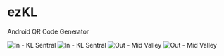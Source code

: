 # ezKL
Android QR Code Generator

![In - KL Sentral](https://cloud.githubusercontent.com/assets/14899283/21077247/4f1de9fe-bf80-11e6-8d02-2c18e523dd7f.png)
![In - KL Sentral](https://cloud.githubusercontent.com/assets/14899283/21077248/4f1f0d02-bf80-11e6-8bb8-b32d19cfbe98.png)
![Out - Mid Valley](https://cloud.githubusercontent.com/assets/14899283/21077249/4f21ef40-bf80-11e6-883e-b6e56763aa7b.png)
![Out - Mid Valley](https://cloud.githubusercontent.com/assets/14899283/21077245/35f329bc-bf80-11e6-9ef1-8e1617abba6f.png)
